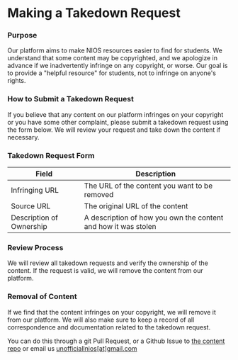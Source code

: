 **Making a Takedown Request**
==========================

### Purpose

Our platform aims to make NIOS resources easier to find for students. We understand that some content may be copyrighted, and we apologize in advance if we inadvertently infringe on any copyright, or worse. Our goal is to provide a "helpful resource" for students, not to infringe on anyone's rights.

### How to Submit a Takedown Request

If you believe that any content on our platform infringes on your copyright or you have some other complaint, please submit a takedown request using the form below. We will review your request and take down the content if necessary.

### Takedown Request Form

| Field | Description |
| --- | --- |
| Infringing URL | The URL of the content you want to be removed |
| Source URL | The original URL of the content |
| Description of Ownership | A description of how you own the content and how it was stolen |

### Review Process

We will review all takedown requests and verify the ownership of the content. If the request is valid, we will remove the content from our platform.

### Removal of Content

If we find that the content infringes on your copyright, we will remove it from our platform. We will also make sure to keep a record of all correspondence and documentation related to the takedown request.

You can do this through a git Pull Request, or a Github Issue to [the content repo](https://github.com/nios-students/docs) or email us [unofficiallnios[at]gmail.com](unofficiallnios@gmail.com)
